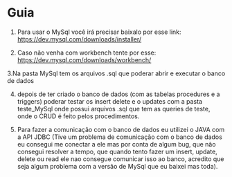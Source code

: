 # Guia

1. Para usar o MySql você irá precisar baixalo por esse link: https://dev.mysql.com/downloads/installer/

2. Caso não venha com workbench tente por esse: https://dev.mysql.com/downloads/workbench/

3.Na pasta MySql tem os arquivos .sql que poderar abrir e executar o banco de dados

4. depois de ter criado o banco de dados (com as tabelas procedures e a triggers) poderar testar os insert
   delete e o updates com a pasta teste_MySql onde possui arquivos .sql que tem as queries de teste, onde 
   o CRUD é feito pelos procedimentos.
   
5. Para fazer a comunicação com o banco de dados eu utilizei o JAVA com a API JDBC (Tive um problema de comunicação com o banco de dados
 eu consegui me conectar a ele mas por conta de algum bug, que não consegui resolver a tempo, que quando tento fazer um insert, update,
 delete ou read ele nao consegue comunicar isso ao banco, acredito que seja algum problema com a versão de MySql que eu baixei mas toda).
